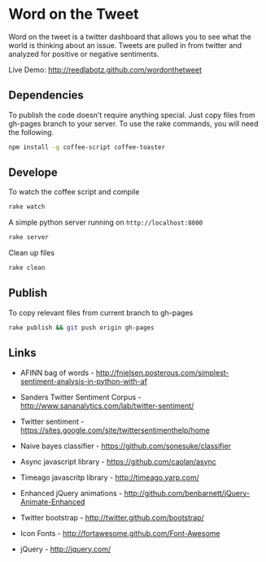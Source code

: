 Word on the Tweet
=================
Word on the tweet is a twitter dashboard that allows you to see what the world is thinking about an issue.
Tweets are pulled in from twitter and analyzed for positive or negative sentiments.

Live Demo: http://reedlabotz.github.com/wordonthetweet

Dependencies
------------
To publish the code doesn't require anything special. Just copy files from gh-pages branch to your server. 
To use the rake commands, you will need the following.
```bash
npm install -g coffee-script coffee-toaster
```

Develope
--------
To watch the coffee script and compile
```bash
rake watch
```

A simple python server running on `http://localhost:8000`
```bash
rake server
```

Clean up files
```bash
rake clean
```

Publish
-------
To copy relevant files from current branch to gh-pages
```bash
rake publish && git push origin gh-pages
```

Links
-----
* AFINN bag of words - http://fnielsen.posterous.com/simplest-sentiment-analysis-in-python-with-af

* Sanders Twitter Sentiment Corpus - http://www.sananalytics.com/lab/twitter-sentiment/

* Twitter sentiment - https://sites.google.com/site/twittersentimenthelp/home

* Naive bayes classifier - https://github.com/sonesuke/classifier

* Async javascript library - https://github.com/caolan/async

* Timeago javascritp library - http://timeago.yarp.com/

* Enhanced jQuery animations - http://github.com/benbarnett/jQuery-Animate-Enhanced

* Twitter bootstrap - http://twitter.github.com/bootstrap/

* Icon Fonts - http://fortawesome.github.com/Font-Awesome

* jQuery - http://jquery.com/
